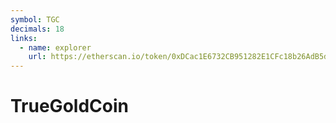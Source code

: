 ```yaml
---
symbol: TGC
decimals: 18
links:
  - name: explorer
    url: https://etherscan.io/token/0xDCac1E6732CB951282E1CFc18b26AdB5d1F995e2
---
```


# TrueGoldCoin
